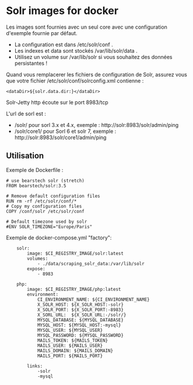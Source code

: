 Solr images for docker
=======================

Les images sont fournies avec un seul core avec une configuration d'exemple fournie par défaut.

- La configuration est dans /etc/solr/conf .
- Les indexes et data sont stockés /var/lib/solr/data .
- Utilisez un volume sur /var/lib/solr si vous souhaitez des données persistantes !

Quand vous remplacerer les fichiers de configuration de Solr, assurez vous que votre fichier /etc/solr/conf/solrconfig.xml contienne :
```
<dataDir>${solr.data.dir:}</dataDir>
```


Solr-Jetty http écoute sur le port 8983/tcp

L'url de sorl est :
- /solr/ pour sorl 3.x et 4.x, exemple : http://solr:8983/solr/admin/ping
- /solr/core1/ pour Sorl 6 et solr 7, exemple : http://solr:8983/solr/core1/admin/ping


Utilisation
-----------

Exemple de Dockerfile :
```
# use bearstech solr (stretch)
FROM bearstech/solr:3.5

# Remove default configuration files
RUN rm -rf /etc/solr/conf/*
# Copy my configuration files
COPY /conf/solr /etc/solr/conf

# Default timezone used by solr
#ENV SOLR_TIMEZONE="Europe/Paris"
```

Exemple de docker-compose.yml "factory":
```
    solr:
        image: $CI_REGISTRY_IMAGE/solr:latest
        volumes:
            - ./data/scraping_solr_data:/var/lib/solr
        expose:
            - 8983

    php:
        image: $CI_REGISTRY_IMAGE/php:latest
        environment:
            CI_ENVIRONMENT_NAME: ${CI_ENVIRONMENT_NAME}
            X_SOLR_HOST: ${X_SOLR_HOST:-solr}
            X_SOLR_PORT: ${X_SOLR_PORT:-8983}
            X_SORL_URL:  ${X_SOLR_URL:-/solr/}
            MYSQL_DATABASE: ${MYSQL_DATABASE}
            MYSQL_HOST: ${MYSQL_HOST:-mysql}
            MYSQL_USER: ${MYSQL_USER}
            MYSQL_PASSWORD: ${MYSQL_PASSWORD}
            MAILS_TOKEN: ${MAILS_TOKEN}
            MAILS_USER: ${MAILS_USER}
            MAILS_DOMAIN: ${MAILS_DOMAIN}
            MAILS_PORT: ${MAILS_PORT}

        links:
            -solr
            -mysql
```
